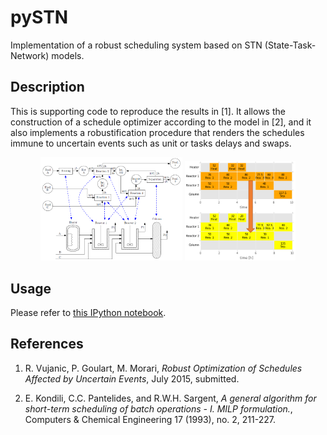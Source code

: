 # pySTN
Implementation of a robust scheduling system based on STN (State-Task-Network) models.

## Description
This is supporting code to reproduce the results in [1].
It allows the construction of a schedule optimizer according to the model in [2], and it also
implements a robustification procedure that renders the schedules immune to uncertain events such as
unit or tasks delays and swaps.

<p align="center">
  <img src="./img/prod_net.png" alt="Production Network" width="45%"/>
  <img src="./img/schedules.png" alt="Schedules" width="35%"/>
</p>


## Usage
Please refer to [this IPython notebook](http://nbviewer.ipython.org/github/robin-vjc/pySTN/blob/master/STN%20with%20Python.ipynb).

## References
1. R. Vujanic, P. Goulart, M. Morari, *Robust Optimization of Schedules Affected by Uncertain Events*, July 2015, submitted.

2. E. Kondili, C.C. Pantelides, and R.W.H. Sargent, *A general algorithm for short-term scheduling of batch
operations - I. MILP formulation.*, Computers & Chemical Engineering 17 (1993), no. 2, 211-227.

